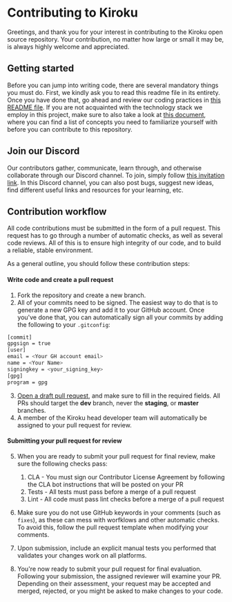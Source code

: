 # Contributing to Kiroku

Greetings, and thank you for your interest in contributing to the Kiroku open source repository. Your contribution, no matter how large or small it may be, is always highly welcome and appreciated.

## Getting started

Before you can jump into writing code, there are several mandatory things you must do. First, we kindly ask you to read this readme file in its entirety. Once you have done that, go ahead and review our coding practices in [this README file][main README]. If you are not acquainted with the technology stack we employ in this project, make sure to also take a look at [this document][technology README], where you can find a list of concepts you need to familiarize yourself with before you can contribute to this repository.

## Join our Discord

Our contributors gather, communicate, learn through, and otherwise collaborate through our Discord channel. To join, simply follow [this invitation link][Discord invitation]. In this Discord channel, you can also post bugs, suggest new ideas, find different useful links and resources for your learning, etc.

## Contribution workflow

All code contributions must be submitted in the form of a pull request. This request has to go through a number of automatic checks, as well as several code reviews. All of this is to ensure high integrity of our code, and to build a reliable, stable environment.

As a general outline, you should follow these contribution steps:

#### Write code and create a pull request

1. Fork the repository and create a new branch.
2. All of your commits need to be signed. The easiest way to do that is to generate a new GPG key and add it to your GitHub account. Once you've done that, you can automatically sign all your commits by adding the following to your `.gitconfig`:

```bash
[commit]
gpgsign = true
[user]
email = <Your GH account email>
name = <Your Name>
signingkey = <your_signing_key>
[gpg]
program = gpg
```

3. [Open a draft pull request](https://docs.github.com/en/free-pro-team@latest/github/collaborating-with-issues-and-pull-requests/creating-a-pull-request-from-a-fork), and make sure to fill in the required fields. All PRs should target the **dev** branch, never the **staging**, or **master** branches.
4. A member of the Kiroku head developer team will automatically be assigned to your pull request for review.

#### Submitting your pull request for review

5. When you are ready to submit your pull request for final review, make sure the following checks pass:

   1. CLA - You must sign our Contributor License Agreement by following the CLA bot instructions that will be posted on your PR
   1. Tests - All tests must pass before a merge of a pull request
   1. Lint - All code must pass lint checks before a merge of a pull request

6. Make sure you do not use GitHub keywords in your comments (such as `fixes`), as these can mess with worfklows and other automatic checks. To avoid this, follow the pull request template when modifying your comments.
7. Upon submission, include an explicit manual tests you performed that validates your changes work on all platforms.
8. You're now ready to submit your pull request for final evaluation. Following your submission, the assigned reviewer will examine your PR. Depending on their assessment, your request may be accepted and merged, rejected, or you might be asked to make changes to your code.

<!-- README links -->

[main README]: https://github.com/PetrCala/Kiroku/blob/master/README.md
[technology README]: https://github.com/PetrCala/Kiroku/blob/master/contributingGuides/TECHNOLOGY.md
[Discord invitation]: https://discord.gg/mv8zcQz5

